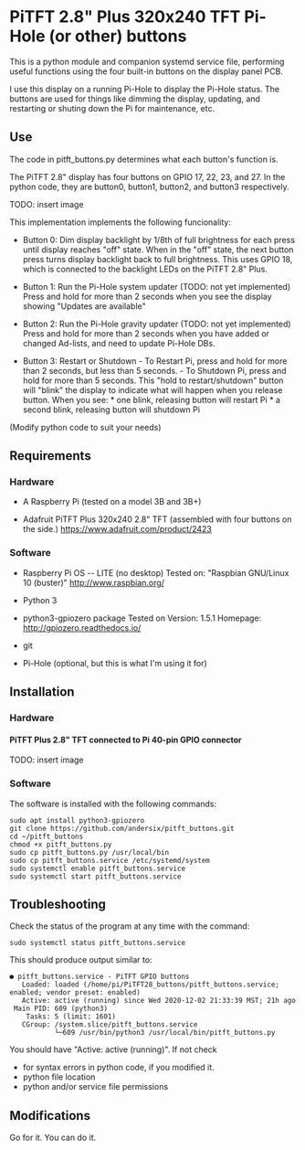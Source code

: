 # PiTFT 2.8" Plus 320x240 TFT Pi-Hole (or other) buttons

This is a python module and companion systemd service file,
performing useful functions using the four built-in buttons
on the display panel PCB.

I use this display on a running Pi-Hole to display the Pi-Hole status.
The buttons are used for things like dimming the display, updating, and
restarting or shuting down the Pi for maintenance, etc.

## Use

The code in pitft_buttons.py determines what each button's function is.

The PiTFT 2.8" display has four buttons on GPIO 17, 22, 23, and 27.
In the python code, they are button0, button1, button2, and button3 respectively.

TODO: insert image

This implementation implements the following funcionality:

* Button 0: Dim display backlight by 1/8th of full brightness
            for each press until display reaches "off" state.
            When in the "off" state, the next button press turns
            display backlight back to full brightness.
            This uses GPIO 18, which is connected to the backlight LEDs
            on the PiTFT 2.8" Plus.

* Button 1: Run the Pi-Hole system updater
            (TODO: not yet implemented)
            Press and hold for more than 2 seconds when you see the
            display showing "Updates are available"

* Button 2: Run the Pi-Hole gravity updater
			(TODO: not yet implemented)
            Press and hold for more than 2 seconds when you have added
            or changed Ad-lists, and need to update Pi-Hole DBs.

* Button 3: Restart or Shutdown
            - To Restart Pi, press and hold for more than 2 seconds,
              but less than 5 seconds.
            - To Shutdown Pi, press and hold for more than 5 seconds.
			This "hold to restart/shutdown" button will "blink" the display
			to indicate what will happen when you release button.
			When you see:
			* one blink, releasing button will restart Pi
			* a second blink, releasing button will shutdown Pi

(Modify python code to suit your needs)

## Requirements

### Hardware

* A Raspberry Pi (tested on a model 3B and 3B+)

* Adafruit PiTFT Plus 320x240 2.8" TFT (assembled with four buttons on the side.)
  https://www.adafruit.com/product/2423

### Software

* Raspberry Pi OS -- LITE (no desktop)
  Tested on: "Raspbian GNU/Linux 10 (buster)"
  http://www.raspbian.org/

* Python 3

* python3-gpiozero package
  Tested on Version: 1.5.1
  Homepage: http://gpiozero.readthedocs.io/

* git

* Pi-Hole (optional, but this is what I'm using it for)

## Installation

### Hardware

#### PiTFT Plus 2.8" TFT connected to Pi 40-pin GPIO connector

TODO: insert image

### Software

The software is installed with the following commands:

    sudo apt install python3-gpiozero
    git clone https://github.com/andersix/pitft_buttons.git
    cd ~/pitft_buttons
    chmod +x pitft_buttons.py
    sudo cp pitft_buttons.py /usr/local/bin
    sudo cp pitft_buttons.service /etc/systemd/system
    sudo systemctl enable pitft_buttons.service
    sudo systemctl start pitft_buttons.service

## Troubleshooting

Check the status of the program at any time with the command:

    sudo systemctl status pitft_buttons.service

This should produce output similar to:

    ● pitft_buttons.service - PiTFT GPIO buttons
       Loaded: loaded (/home/pi/PiTFT28_buttons/pitft_buttons.service; enabled; vendor preset: enabled)
       Active: active (running) since Wed 2020-12-02 21:33:39 MST; 21h ago
     Main PID: 609 (python3)
        Tasks: 5 (limit: 1601)
       CGroup: /system.slice/pitft_buttons.service
               └─609 /usr/bin/python3 /usr/local/bin/pitft_buttons.py

You should have "Active: active (running)".
If not check
 * for syntax errors in python code, if you modified it.
 * python file location
 * python and/or service file permissions

## Modifications

Go for it. You can do it.

